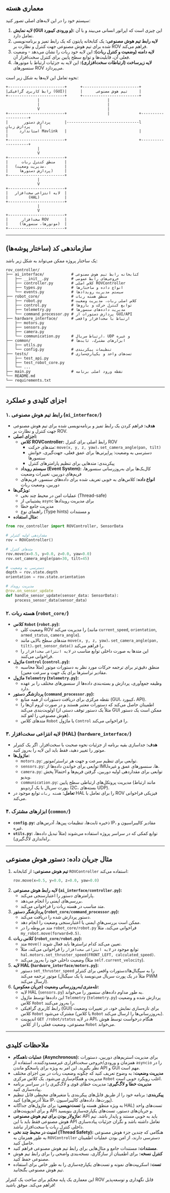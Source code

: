 ## معماری هسته

سیستم خود را در این لایه‌های اصلی تصور کنید:

1. **لایه نمایش (GUI و ورودی کیبورد):** این چیزی است که اپراتور انسانی می‌بیند و با آن تعامل دارد.
2. **لایه رابط تیم هوش مصنوعی:** یک کتابخانه پایتون که یک رابط تمیز و برنامه‌نویسی شده برای تیم هوش مصنوعی جهت کنترل و نظارت بر ROV فراهم می‌کند.
3. **لایه دامنه (وضعیت و کنترل ربات):** این لایه خود ربات را نشان می‌دهد - وضعیت فعلی آن، قابلیت‌ها و توابع سطح پایین برای کنترل سخت‌افزار آن.
4. **لایه زیرساخت (ارتباطات سخت‌افزاری):** این لایه به جزئیات ارتباط با موتورها، سنسورهای ROV می‌پردازد.

نحوه تعامل این لایه‌ها به شکل زیر است:

```
+-------------------------+      +-------------------------+
|رابط کاربری گرافیکی (GUI)|      |      تیم هوش مصنوعی     |
+-------------------------+      +-------------------------+
              |                              |
              |                              |
              V                              |
+-------------------------+                  |             +--------------------+
|       پردازش دستور      |--------------------------------l     پردازش زبان    |
|     استاندارد Mavlink   |                                |                    |
+-------------------------+                                +--------------------+
              |
              V
+-------------------------+
|      منطق کنترل ربات    |
|   (مدیریت وضعیت،        |
|     پردازش دستورها)     |
+-------------------------+
              |
              V
+-------------------------+
|   لایه انتزاعی سخت‌افزار  |
|         (HAL)           |
+-------------------------+
              |
              V
+-------------------------+
|      سخت‌افزار ROV       |
|     (موتورها، سنسورها)  |
+-------------------------+
```

-----

## سازماندهی کد (ساختار پوشه‌ها)

یک ساختار پروژه ممکن می‌تواند به شکل زیر باشد:

```
rov_controller/
├── ai_interface/            # کتابخانه رابط تیم هوش مصنوعی
│   ├── __init__.py          # خروجی‌های رابط عمومی
│   ├── controller.py        # کلاس اصلی ROVController
│   ├── types.py             # انواع داده و ساختارها
│   └── events.py            # سیستم مدیریت رویدادها
├── robot_core/              # منطق هسته ربات
│   ├── robot.py             # کلاس اصلی ربات، مدیریت وضعیت
│   ├── control.py           # توابع کنترل حرکت و بازوها
│   ├── telemetry.py         # مدیریت داده‌های سنسورها
│   └── command_processor.py # پردازش دستورات از GUI/API
├── hardware_interface/      # ارتباط با سخت‌افزار واقعی
│   ├── motors.py
│   ├── sensors.py
│   ├── camera.py
│   └── communication.py     # ارتباط سریال، UDP و غیره
├── common/                  # ابزارهای مشترک، ثابت‌ها
│   ├── utils.py
│   └── config.py            # تنظیمات پیکربندی
├── tests/                   # تست‌های واحد و یکپارچه‌سازی
│   ├── test_api.py
│   ├── test_robot_core.py
│   └── ...
├── main.py                  # نقطه ورود اصلی برنامه
└── README.md
└── requirements.txt
```

-----

## اجزای کلیدی و عملکرد

### ۱. رابط تیم هوش مصنوعی (`ai_interface/`)

  * **هدف:** فراهم کردن یک رابط تمیز و برنامه‌نویسی شده برای تیم هوش مصنوعی جهت کنترل و نظارت بر ROV.
  * **اجزای اصلی:**
      * **کلاس ROVController:** رابط اصلی برای کنترل ROV
          * متدهای حرکت: `move(x, y, z, yaw)`، `set_camera_angle(pan, tilt)`
          * دسترسی به وضعیت: پراپرتی‌ها برای عمق فعلی، جهت‌گیری، خوانش سنسورها
          * پیکربندی: متدهایی برای تنظیم پارامترهای کنترل
      * **سیستم رویداد (Event System):** کال‌بک‌ها برای به‌روزرسانی سنسورها، فریم‌های دوربین، تغییرات وضعیت
      * **انواع داده:** کلاس‌های به خوبی تعریف شده برای داده‌های سنسور، فریم‌های دوربین، وضعیت ربات
  * **ویژگی‌ها:**
      * عملیات امن در محیط چند نخی (Thread-safe)
      * پشتیبانی از `async` برای مدیریت رویدادها
      * مدیریت جامع خطا
      * راهنمای نوع (Type hints) و مستندات
  * **مثال استفاده:**

<!-- end list -->

```python
from rov_controller import ROVController, SensorData

# مقداردهی اولیه کنترلر
rov = ROVController()

# متدهای کنترل
rov.move(x=0.5, y=0.0, z=0.0, yaw=0.0)
rov.set_camera_angle(pan=30, tilt=45)

# دسترسی به وضعیت
depth = rov.state.depth
orientation = rov.state.orientation

# مدیریت رویداد
@rov.on_sensor_update
def handle_sensor_update(sensor_data: SensorData):
    process_sensor_data(sensor_data)
```

### ۲. هسته ربات (`robot_core/`)

  * **کلاس `Robot` (`robot.py`):**
      * وضعیت کلی ROV را مدیریت می‌کند (مانند `current_speed`, `orientation`, `armed_status`, `camera_angle`).
      * متدهای سطح بالایی مانند `move(x, y, z, yaw)`، `set_camera_angle(pan, tilt)`، `get_sensor_data()` را فراهم می‌کند.
      * این متدها به صورت داخلی توابع مناسب در `لایه انتزاعی سخت‌افزار` را فراخوانی می‌کنند.
  * **ماژول `Control` (`control.py`):**
      * منطق دقیق‌تر برای ترجمه حرکات مورد نظر به دستورات موتور (مثلاً محاسبه مقادیر تراسترها برای یک جهت و سرعت معین).
  * **ماژول `Telemetry` (`telemetry.py`):**
      * وظیفه جمع‌آوری، پردازش و بسته‌بندی داده‌ها از سنسورهای مختلف را بر عهده دارد.
  * **پردازشگر دستور (`command_processor.py`):**
      * نقطه مرکزی برای دریافت دستورات از *همه* منابع (GUI، کیبورد، API).
      * اطمینان حاصل می‌کند که دستورات معتبر هستند و در صورت لزوم آن‌ها را اولویت‌بندی می‌کند (مثلاً یک دستور توقف دستی از GUI ممکن است یک دستور هوش مصنوعی را لغو کند).
      * متدهای کلاس `Robot` یا ماژول `Control` را فراخوانی می‌کند.

### ۳. لایه انتزاعی سخت‌افزار (HAL) (`hardware_interface/`)

  * **هدف:** جداسازی بقیه برنامه از جزئیات نحوه صحبت با سخت‌افزار. اگر یک کنترلر موتور را تغییر دهید، فقط باید این لایه را به‌روز کنید.
  * **ماژول‌ها:**
      * `motors.py`: توابعی برای تنظیم سرعت و جهت هر تراستر/موتور.
      * `sensors.py`: توابعی برای خواندن داده‌ها از IMUها، سنسورهای عمق و غیره.
      * `camera.py`: توابعی برای مقداردهی اولیه دوربین، گرفتن فریم‌ها و احتمالاً پخش ویدیو.
      * `communication.py`: مدیریت پروتکل‌های ارتباطی سطح پایین (مانند ارتباط پورت سریال با یک آردوینو، I2C، بسته‌های UDP).
  * **تعامل:** `هسته ربات` توابع موجود در HAL را برای تعامل با ROV فیزیکی فراخوانی می‌کند.

### ۴. ابزارهای مشترک (`common/`)

  * **`config.py`:** ذخیره ثابت‌ها، تنظیمات پین‌ها، آدرس‌های IP، مقادیر کالیبراسیون و غیره.
  * **`utils.py`:** توابع کمکی که در سراسر پروژه استفاده می‌شوند (مثلاً تبدیل داده‌ها، راه‌اندازی لاگ‌گیری).

-----

## مثال جریان داده: دستور هوش مصنوعی

1.  **تیم هوش مصنوعی:** از کتابخانه `ROVController` استفاده می‌کند:
    ```python
    rov.move(x=0.5, y=0.0, z=0.0, yaw=0.0)
    ```
2.  **لایه رابط هوش مصنوعی (`ai_interface/controller.py`):**
      * پارامترهای دستور را اعتبارسنجی می‌کند.
      * بررسی‌های ایمنی را انجام می‌دهد.
      * متد مناسب در هسته ربات را فراخوانی می‌کند.
3.  **پردازشگر دستور (`robot_core/command_processor.py`):**
      * دستور پردازش شده را دریافت می‌کند.
      * ممکن است بررسی‌های ایمنی یا اعتبارسنجی وضعیت را انجام دهد.
      * متد مربوطه را در `robot_core/robot.py` فراخوانی می‌کند، مثلاً `my_robot.move(forward=0.5)`.
4.  **کلاس ربات (`robot_core/robot.py`):**
      * متد `move()` تعیین می‌کند کدام تراسترها باید فعال شوند.
      * توابع موجود در `لایه انتزاعی سخت‌افزار` را فراخوانی می‌کند، مثلاً `hal.motors.set_thruster_speed(FRONT_LEFT, calculated_speed)`.
      * وضعیت داخلی خود را به‌روز می‌کند (مثلاً `self.current_velocity`).
5.  **لایه HAL (`hardware_interface/motors.py`):**
      * دستور `set_thruster_speed` را به سیگنال‌ها/دستورات واقعی برای کنترلر موتور ترجمه می‌کند (مثلاً در یک پورت سریال می‌نویسد یا یک سیگنال PWM ارسال می‌کند).
6.  **تله‌متری/به‌روزرسانی وضعیت (جریان معکوس):**
      * لایه HAL (`sensors.py`) به طور مداوم داده‌های سنسور را می‌خواند.
      * این داده‌ها توسط ماژول `Telemetry` (`telemetry.py`) پردازش شده و وضعیت کلاس `Robot` را به‌روز می‌کنند.
      * رابط کاربری گرافیکی (GUI) برای تازه‌سازی نمایش خود، در تغییرات وضعیت کلاس `Robot` مشترک می‌شود (یا کلاس `Robot` به‌روزرسانی‌ها را ارسال می‌کند).
      * اندپوینت `GET /robot/status` در لایه API، هنگام درخواست توسط هوش مصنوعی، وضعیت فعلی را از کلاس `Robot` می‌خواند.

-----

## ملاحظات کلیدی

  * **عملیات ناهمگام (Asynchronous):** برای مدیریت استریم‌های دوربین، دستورات همزمان و ورودی/خروجی سخت‌افزاری غیرمسدودکننده، استفاده از `asyncio` را در نظر بگیرید. این امر به ویژه برای پاسخگو ماندن API و GUI مهم است.
  * **مدیریت وضعیت:** به وضوح تعریف کنید که چگونه وضعیت ربات در بین اجزای مختلف مدیریت و همگام‌سازی می‌شود. یک کلاس مرکزی `Robot` اغلب رویکرد خوبی است.
  * **مدیریت خطا و لاگ‌گیری:** مدیریت خطای قوی و لاگ‌گیری را در سراسر برنامه پیاده‌سازی کنید.
  * **پیکربندی:** برنامه خود را از طریق فایل‌های پیکربندی یا متغیرهای محیطی قابل تنظیم کنید (مثلاً آدرس‌های IP، پورت‌ها، داده‌های کالیبراسیون).
  * **تست‌نویسی:** برای ماژول‌های جداگانه (به ویژه منطق هسته و HAL) تست‌های واحد و برای اندپوینت‌های API و جریان‌های دستور، تست‌های یکپارچه‌سازی بنویسید.
  * **ماژولار بودن برای تیم هوش مصنوعی:** API باید به خوبی مستند و پایدار باشد. تیم هوش مصنوعی فقط باید با این API تعامل داشته باشد و نگران جزئیات پیاده‌سازی داخلی کنترل ربات یا سخت‌افزار نباشد.
  * **امنیت در محیط چند نخی (Thread Safety):** هنگامی که چندین جزء هوش مصنوعی به طور همزمان به `ROVController` دسترسی دارند، از امن بودن عملیات اطمینان حاصل کنید.
  * **مستندات:** مستندات جامع و مثال‌هایی برای رابط تیم هوش مصنوعی فراهم کنید.
  * **کنترل نسخه:** برای اطمینان از سازگاری، نسخه‌بندی واضحی را برای رابط تیم هوش مصنوعی حفظ کنید.
  * **تست:** اسکریپت‌های نمونه و تست‌های یکپارچه‌سازی را به طور خاص برای استفاده تیم هوش مصنوعی بگنجانید.

این معماری یک پایه محکم برای ساخت یک کنترلر ROV قابل نگهداری و توسعه‌پذیر فراهم می‌کند. موفق باشید\!